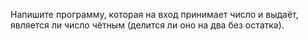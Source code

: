 Напишите программу, которая на вход принимает число и выдаёт, является ли число чётным (делится ли оно на два без остатка).